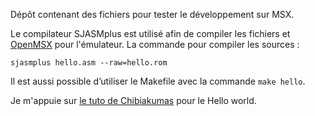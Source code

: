 Dépôt contenant des fichiers pour tester le développement sur MSX.

Le compilateur SJASMplus est utilisé afin de compiler les fichiers et [OpenMSX](https://github.com/openMSX/openMSX) pour l'émulateur. La commande pour compiler les sources :

```
sjasmplus hello.asm --raw=hello.rom
```

Il est aussi possible d’utiliser le Makefile avec la commande `make hello`.

Je m'appuie sur [le tuto de Chibiakumas](https://www.chibiakumas.com/z80/helloworld.php#LessonH3) pour le Hello world.
